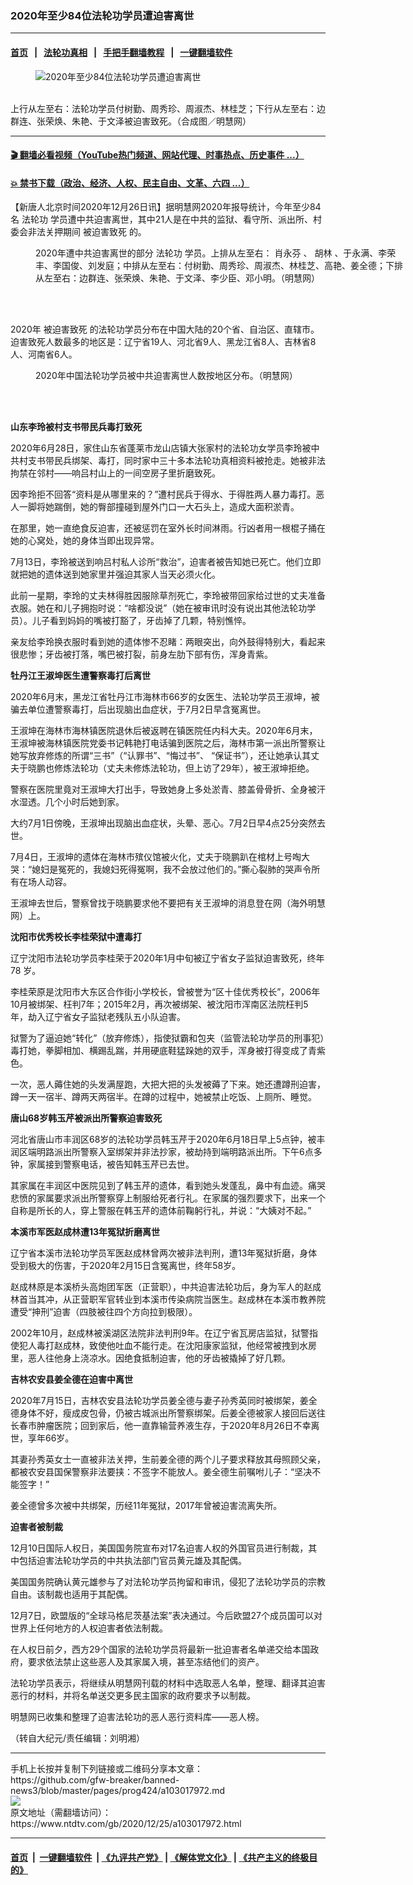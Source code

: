 ### 2020年至少84位法轮功学员遭迫害离世
------------------------

#### [首页](https://github.com/gfw-breaker/banned-news3/blob/master/README.md) &nbsp;&nbsp;|&nbsp;&nbsp; [法轮功真相](https://github.com/begood0513/basic/blob/master/README.md)  &nbsp;&nbsp;|&nbsp;&nbsp; [手把手翻墙教程](https://github.com/gfw-breaker/guides/wiki)  &nbsp;&nbsp;|&nbsp;&nbsp; [一键翻墙软件](https://github.com/gfw-breaker/nogfw/blob/master/README.md)  



<div><div class="featured_image">
 <figure>
  <img alt="2020年至少84位法轮功学员遭迫害离世" src="https://i.ntdtv.com/assets/uploads/2020/12/111-17-800x450.jpg"/>
 </figure><br/>
 <span class="caption">
  上行从左至右：法轮功学员付树勤、周秀珍、周淑杰、林桂芝；下行从左至右：边群连、张荣焕、朱艳、于文泽被迫害致死。（合成图／明慧网）
 </span>
</div>
</div><hr/>

#### [ 🎬  翻墙必看视频（YouTube热门频道、网站代理、时事热点、历史事件 ...）](https://github.com/gfw-breaker/links/blob/master/banned.md)

#### [ 💥  禁书下载（政治、经济、人权、民主自由、文革、六四 ...）](https://github.com/gfw-breaker/books/blob/master/README.md)

<div><div class="post_content" itemprop="articleBody">
 <p>
  【新唐人北京时间2020年12月26日讯】据明慧网2020年报导统计，今年至少84名
  <ok href="https://www.ntdtv.com/gb/法轮功.htm">
   法轮功
  </ok>
  学员遭中共迫害离世，其中21人是在中共的监狱、看守所、派出所、村委会非法关押期间
  <ok href="https://www.ntdtv.com/gb/被迫害致死.htm">
   被迫害致死
  </ok>
  的。
 </p>
 <figure class="wp-caption aligncenter" id="attachment_103018000" style="width: 600px">
  <img alt="" class="size-medium wp-image-103018000" src="https://i.ntdtv.com/assets/uploads/2020/12/2020-12-23-mh-persecution-death-1-600x429.jpg">
   <br/><figcaption class="wp-caption-text">
    2020年遭中共迫害离世的部分
    <ok href="https://www.ntdtv.com/gb/法轮功.htm">
     法轮功
    </ok>
    学员。上排从左至右：
    <ok href="https://www.ntdtv.com/gb/肖永芬.htm">
     肖永芬
    </ok>
    、
    <ok href="https://www.ntdtv.com/gb/胡林.htm">
     胡林
    </ok>
    、于永满、李荣丰、李国俊、刘发庭；中排从左至右：付树勤、周秀珍、周淑杰、林桂芝、高艳、姜全德；下排从左至右：边群连、张荣焕、朱艳、于文泽、李少臣、邓小明。（明慧网）
   </figcaption><br/>
  </img>
 </figure><br/>
 <p>
  2020年
  <ok href="https://www.ntdtv.com/gb/被迫害致死.htm">
   被迫害致死
  </ok>
  的法轮功学员分布在中国大陆的20个省、自治区、直辖市。迫害致死人数最多的地区是：辽宁省19人、河北省9人、黑龙江省8人、吉林省8人、河南省6人。
 </p>
 <figure class="wp-caption aligncenter" id="attachment_103018001" style="width: 600px">
  <img alt="" class="size-medium wp-image-103018001" src="https://i.ntdtv.com/assets/uploads/2020/12/2020-12-23-mh-persecution-death-2020-3-600x429.jpg">
   <br/><figcaption class="wp-caption-text">
    2020年中国法轮功学员被中共迫害离世人数按地区分布。（明慧网）
   </figcaption><br/>
  </img>
 </figure><br/>
 <p>
  <strong>
   山东李玲被村支书带民兵毒打致死
  </strong>
 </p>
 <p>
  2020年6月28日，家住山东省蓬莱市龙山店镇大张家村的法轮功女学员李玲被中共村支书带民兵绑架、毒打，同时家中三十多本法轮功真相资料被抢走。她被非法拘禁在邻村——响吕村山上的一间空房子里折磨致死。
 </p>
 <p>
  因李玲拒不回答“资料是从哪里来的？”遭村民兵于得水、于得胜两人暴力毒打。恶人一脚将她踹倒，她的臀部撞碰到屋外门口一大石头上，造成大面积淤青。
 </p>
 <p>
  在那里，她一直绝食反迫害，还被惩罚在室外长时间淋雨。行凶者用一根棍子捅在她的心窝处，她的身体当即出现异常。
 </p>
 <p>
  7月13日，李玲被送到响吕村私人诊所“救治”，迫害者被告知她已死亡。他们立即就把她的遗体送到她家里并强迫其家人当天必须火化。
 </p>
 <p>
  此前一星期，李玲的丈夫林得胜因服除草剂死亡，李玲被带回家给过世的丈夫准备衣服。她在和儿子拥抱时说：“啥都没说”（她在被审讯时没有说出其他法轮功学员）。儿子看到妈妈的嘴被打豁了，牙齿掉了几颗，特别憔悴。
 </p>
 <p>
  亲友给李玲换衣服时看到她的遗体惨不忍睹：两眼突出，向外鼓得特别大，看起来很悲惨；牙齿被打落，嘴巴被打裂，前身左肋下部有伤，浑身青紫。
 </p>
 <p>
  <strong>
   牡丹江王淑坤医生遭警察毒打后离世
  </strong>
 </p>
 <p>
  2020年6月末，黑龙江省牡丹江市海林市66岁的女医生、法轮功学员王淑坤，被骗去单位遭警察毒打，后出现脑出血症状，于7月2日早含冤离世。
 </p>
 <p>
  王淑坤在海林市海林镇医院退休后被返聘在镇医院任内科大夫。2020年6月末，王淑坤被海林镇医院党委书记韩艳打电话骗到医院之后，海林市第一派出所警察让她写放弃修炼的所谓“三书”（“认罪书”、“悔过书”、 “保证书”），还让她承认其丈夫于晓鹏也修炼法轮功（丈夫未修炼法轮功，但上访了29年），被王淑坤拒绝。
 </p>
 <p>
  警察在医院里竟对王淑坤大打出手，导致她身上多处淤青、膝盖骨骨折、全身被汗水湿透。几个小时后她到家。
 </p>
 <p>
  大约7月1日傍晚，王淑坤出现脑出血症状，头晕、恶心。7月2日早4点25分突然去世。
 </p>
 <p>
  7月4日，王淑坤的遗体在海林市殡仪馆被火化，丈夫于晓鹏趴在棺材上号啕大哭：“媳妇是冤死的，我媳妇死得冤啊，我不会放过他们的。”撕心裂肺的哭声令所有在场人动容。
 </p>
 <p>
  王淑坤去世后，警察曾找于晓鹏要求他不要把有关王淑坤的消息登在网（海外明慧网）上。
 </p>
 <p>
  <strong>
   沈阳市优秀校长李桂荣狱中遭毒打
  </strong>
 </p>
 <p>
  辽宁沈阳市法轮功学员李桂荣于2020年1月中旬被辽宁省女子监狱迫害致死，终年78 岁。
 </p>
 <p>
  李桂荣原是沈阳市大东区合作街小学校长，曾被誉为“区十佳优秀校长”，2006年10月被绑架、枉判7年；2015年2月，再次被绑架、被沈阳市浑南区法院枉判5年，劫入辽宁省女子监狱老残队五小队迫害。
 </p>
 <p>
  狱警为了逼迫她“转化”（放弃修炼），指使狱霸和包夹（监管法轮功学员的刑事犯）毒打她，拳脚相加、横踢乱踹，并用硬底鞋猛跺她的双手，浑身被打得变成了青紫色。
 </p>
 <p>
  一次，恶人薅住她的头发满屋跑，大把大把的头发被薅了下来。她还遭蹲刑迫害，蹲一天一宿半、蹲两天两宿半。在蹲的过程中，她被禁止吃饭、上厕所、睡觉。
 </p>
 <p>
  <strong>
   唐山68岁韩玉芹被派出所警察迫害致死
  </strong>
 </p>
 <p>
  河北省唐山市丰润区68岁的法轮功学员韩玉芹于2020年6月18日早上5点钟，被丰润区端明路派出所警察入室绑架并非法抄家，被劫持到端明路派出所。下午6点多钟，家属接到警察电话，被告知韩玉芹已去世。
 </p>
 <p>
  其家属在丰润区中医院见到了韩玉芹的遗体，看到她头发蓬乱，鼻中有血迹。痛哭悲愤的家属要求派出所警察穿上制服给死者行礼。在家属的强烈要求下，出来一个自称是所长的人，穿上警服在韩玉芹的遗体前鞠躬行礼，并说：“大姨对不起。”
 </p>
 <p>
  <strong>
   本溪市军医赵成林遭13年冤狱折磨离世
  </strong>
 </p>
 <p>
  辽宁省本溪市法轮功学员军医赵成林曾两次被非法判刑，遭13年冤狱折磨，身体受到极大的伤害，于2020年2月15日含冤离世，终年58岁。
 </p>
 <p>
  赵成林原是本溪桥头高炮团军医（正营职），中共迫害法轮功后，身为军人的赵成林首当其冲，从正营职军官转业到本溪市传染病院当医生。赵成林在本溪市教养院遭受“抻刑”迫害（四肢被往四个方向拉到极限）。
 </p>
 <p>
  2002年10月，赵成林被溪湖区法院非法判刑9年。在辽宁省瓦房店监狱，狱警指使犯人毒打赵成林，致使他吐血不能行走。在沈阳康家监狱，他经常被拽到水房里，恶人往他身上浇凉水。因绝食抵制迫害，他的牙齿被撬掉了好几颗。
 </p>
 <p>
  <strong>
   吉林农安县姜全德在迫害中离世
  </strong>
 </p>
 <p>
  2020年7月15日，吉林农安县法轮功学员姜全德与妻子孙秀英同时被绑架，姜全德身体不好，瘦成皮包骨，仍被古城派出所警察绑架。后姜全德被家人接回后送往长春市肿瘤医院；回到家后，他一直靠输营养液生存，于2020年8月26日不幸离世，享年66岁。
 </p>
 <p>
  其妻孙秀英女士一直被非法关押，生前姜全德的两个儿子要求释放其母照顾父亲，都被农安县国保警察非法要挟：不签字不能放人。姜全德生前嘱咐儿子：“坚决不能签字！”
 </p>
 <p>
  姜全德曾多次被中共绑架，历经11年冤狱，2017年曾被迫害流离失所。
 </p>
 <p>
  <strong>
   迫害者被制裁
  </strong>
 </p>
 <p>
  12月10日国际人权日，美国国务院宣布对17名迫害人权的外国官员进行制裁，其中包括迫害法轮功学员的中共执法部门官员黄元雄及其配偶。
 </p>
 <p>
  美国国务院确认黄元雄参与了对法轮功学员拘留和审讯，侵犯了法轮功学员的宗教自由。该制裁也适用于其配偶。
 </p>
 <p>
  12月7日，欧盟版的“全球马格尼茨基法案”表决通过。今后欧盟27个成员国可以对世界上任何地方的人权迫害者依法制裁。
 </p>
 <p>
  在人权日前夕，西方29个国家的法轮功学员将最新一批迫害者名单递交给本国政府，要求依法禁止这些恶人及其家属入境，甚至冻结他们的资产。
 </p>
 <p>
  法轮功学员表示，将继续从明慧网刊载的材料中选取恶人名单，整理、翻译其迫害恶行的材料，并将名单送交更多民主国家的政府要求予以制裁。
 </p>
 <p>
  明慧网已收集和整理了迫害法轮功的恶人恶行资料库——恶人榜。
 </p>
 <p>
  （转自大纪元/责任编辑：刘明湘）
 </p>
 <div class="single_ad">
 </div>
</div>
</div>
<hr/>
手机上长按并复制下列链接或二维码分享本文章：<br/>
https://github.com/gfw-breaker/banned-news3/blob/master/pages/prog424/a103017972.md <br/>
<a href='https://github.com/gfw-breaker/banned-news3/blob/master/pages/prog424/a103017972.md'><img src='https://github.com/gfw-breaker/banned-news3/blob/master/pages/prog424/a103017972.md.png'/></a> <br/>
原文地址（需翻墙访问）：https://www.ntdtv.com/gb/2020/12/25/a103017972.html


------------------------
#### [首页](https://github.com/gfw-breaker/banned-news3/blob/master/README.md) &nbsp;|&nbsp; [一键翻墙软件](https://github.com/gfw-breaker/nogfw/blob/master/README.md) &nbsp;| [《九评共产党》](https://github.com/gfw-breaker/9ping.md/blob/master/README.md#九评之一评共产党是什么) | [《解体党文化》](https://github.com/gfw-breaker/jtdwh.md/blob/master/README.md) | [《共产主义的终极目的》](https://github.com/gfw-breaker/gczydzjmd.md/blob/master/README.md)


<img src='http://gfw-breaker.win/banned-news3/pages/prog424/a103017972.md' width='0px' height='0px'/>